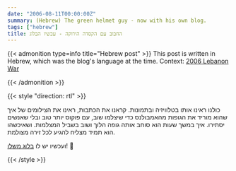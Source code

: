 ```yaml
---
date: "2006-08-11T00:00:00Z"
summary: (Hebrew) The green helmet guy - now with his own blog.
tags: ["hebrew"]
title: החבוב עם הקסדה הירוקה - עכשיו הבלוג
---
```


<!-- markdownlint-disable MD013 -->

{{< admonition type=info title="Hebrew post" >}}
This post is written in Hebrew, which was the blog's language at the time. Context: [2006 Lebanon War]

[2006 Lebanon War]: https://en.wikipedia.org/wiki/2006_Lebanon_War
{{< /admonition >}}

{{< style "direction: rtl" >}}

כולנו ראינו אותו בטלוויזיה ובתמונות. קראנו את הכתבות, ראינו את הצילומים של איך שהוא מוריד את הגופות מהאמבולנס כדי שיצלמו שוב, עם פוקוס יותר טוב ובלי שאנשים יסתירו. איך במשך שעות הוא סוחב אותה גופה הלוך ושוב בשביל המצלמות. ושאיכשהו הוא תמיד מצליח להגיע לכל זירה מצולמת.

ועכשיו יש לו [בלוג משלו]! 🙂

[בלוג משלו]: http://greenhelmetguy.blogspot.com/

{{< /style >}}
